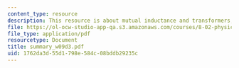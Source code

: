 ```yaml
---
content_type: resource
description: This resource is about mutual inductance and transformers; inductors.
file: https://ol-ocw-studio-app-qa.s3.amazonaws.com/courses/8-02-physics-ii-electricity-and-magnetism-spring-2007/1762da3d55d1798e584c08bddb29235c_summary_w09d3.pdf
file_type: application/pdf
resourcetype: Document
title: summary_w09d3.pdf
uid: 1762da3d-55d1-798e-584c-08bddb29235c
---
```

